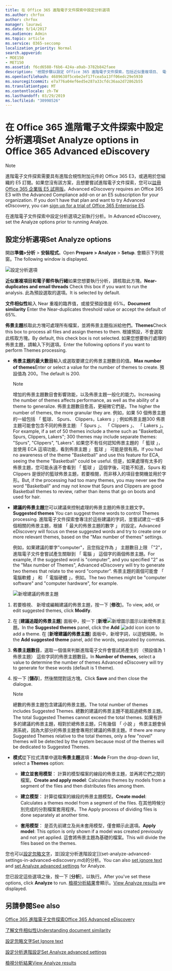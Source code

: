 ```yaml
---
title: 在 Office 365 進階電子文件探索中設定分析選項
ms.author: chrfox
author: chrfox
manager: laurawi
ms.date: 9/14/2017
ms.audience: Admin
ms.topic: article
ms.service: O365-seccomp
localization_priority: Normal
search.appverid:
- MOE150
- MET150
ms.assetid: f6cd6588-f6b6-424a-a9ab-3782b842faee
description: '檢閱步驟以設定 Office 365 進階電子文件探索，包括近似重複項目、 電子郵件執行緒，以及佈景主題中的分析處理程序的選項。  '
ms.openlocfilehash: 4689638f5cebe2ef17fcea5a13ff06edc29e5930
ms.sourcegitcommit: e7a776a04ef6ed5e287a33cfdc36aa2d72862b55
ms.translationtype: MT
ms.contentlocale: zh-TW
ms.lasthandoff: 03/29/2019
ms.locfileid: "30998526"
---
```

# <a name="set-analyze-options-in-office-365-advanced-ediscovery"></a><span data-ttu-id="edd3a-103">在 Office 365 進階電子文件探索中設定分析選項</span><span class="sxs-lookup"><span data-stu-id="edd3a-103">Set Analyze options in Office 365 Advanced eDiscovery</span></span>

> [!NOTE]
> <span data-ttu-id="edd3a-p101">進階電子文件探索需要具有進階合規性附加元件的 Office 365 E3，或適用於您組織的 E5 訂閱。如果您沒有該方案，且想要嘗試進階電子文件探索，您可以[註冊 Office 365 企業版 E5 試用版](https://go.microsoft.com/fwlink/p/?LinkID=698279)。</span><span class="sxs-lookup"><span data-stu-id="edd3a-p101">Advanced eDiscovery requires an Office 365 E3 with the Advanced Compliance add-on or an E5 subscription for your organization. If you don't have that plan and want to try Advanced eDiscovery, you can [sign up for a trial of Office 365 Enterprise E5](https://go.microsoft.com/fwlink/p/?LinkID=698279).</span></span> 
  
<span data-ttu-id="edd3a-106">在進階電子文件探索中設定分析選項之前執行分析。</span><span class="sxs-lookup"><span data-stu-id="edd3a-106">In Advanced eDiscovery, set the Analyze options prior to running Analyze.</span></span>
  
## <a name="set-analyze-options"></a><span data-ttu-id="edd3a-107">設定分析選項</span><span class="sxs-lookup"><span data-stu-id="edd3a-107">Set Analyze options</span></span>

<span data-ttu-id="edd3a-108">開啟**準備\>分析** \> **安裝程式**。</span><span class="sxs-lookup"><span data-stu-id="edd3a-108">Open **Prepare \> Analyze** \> **Setup**.</span></span> <span data-ttu-id="edd3a-109">會顯示下列視窗。</span><span class="sxs-lookup"><span data-stu-id="edd3a-109">The following window is displayed.</span></span>
  
![設定分析選項](media/c3ec7a92-8484-4812-b98c-aa3eb740e5b7.png)
  
 <span data-ttu-id="edd3a-111">**近似重複項目和電子郵件執行緒**如果您想要執行分析，請核取此方塊。</span><span class="sxs-lookup"><span data-stu-id="edd3a-111">**Near-duplicates and email threads** Check this box if you want to run the analysis.</span></span> <span data-ttu-id="edd3a-112">此為預設選取的選項。</span><span class="sxs-lookup"><span data-stu-id="edd3a-112">It is selected by default.</span></span> 
  
 <span data-ttu-id="edd3a-113">**文件相似性**輸入 Near 重複的臨界值，或接受預設值是 65%。</span><span class="sxs-lookup"><span data-stu-id="edd3a-113">**Document similarity** Enter the Near-duplicates threshold value or accept the default of 65%.</span></span> 
  
 <span data-ttu-id="edd3a-114">**佈景主題**核取此方塊可處理所有檔案，並將佈景主題指派給他們。</span><span class="sxs-lookup"><span data-stu-id="edd3a-114">**Themes**Check this box to process all files and assign themes to them.</span></span> <span data-ttu-id="edd3a-115">根據預設，不會選取此核取方塊。</span><span class="sxs-lookup"><span data-stu-id="edd3a-115">By default, this check box is not selected.</span></span> <span data-ttu-id="edd3a-116">如果您想要執行處理的佈景主題，請輸入下列選項。</span><span class="sxs-lookup"><span data-stu-id="edd3a-116">Enter the following options if you want to perform Themes processing.</span></span>
  
- <span data-ttu-id="edd3a-117">**佈景主題的最大數目**輸入或選取要建立的佈景主題數目的值。</span><span class="sxs-lookup"><span data-stu-id="edd3a-117">**Max number of themes**Enter or select a value for the number of themes to create.</span></span> <span data-ttu-id="edd3a-118">預設值為 200。</span><span class="sxs-lookup"><span data-stu-id="edd3a-118">The default is 200.</span></span> 
    
    > [!NOTE]
    > <span data-ttu-id="edd3a-119">增加的佈景主題數目會影響效能，以及佈景主題一般化的能力。</span><span class="sxs-lookup"><span data-stu-id="edd3a-119">Increasing the number of themes affects performance, as well as the ability of a theme to generalize.</span></span> <span data-ttu-id="edd3a-120">佈景主題數目愈高，更細微它們是。</span><span class="sxs-lookup"><span data-stu-id="edd3a-120">The higher the number of themes, the more granular they are.</span></span> <span data-ttu-id="edd3a-121">例如，如果 50 個佈景主題的一組包括 「 籃球、 Spurs、 Clippers，Lakers 」; 例如佈景主題300 佈景主題可能會包含不同的佈景主題: 「 Spurs 」、 「 Clippers 」、 「 Lakers 」。</span><span class="sxs-lookup"><span data-stu-id="edd3a-121">For example, if a set of 50 themes include a theme such as "Basketball, Spurs, Clippers, Lakers"; 300 themes may include separate themes: "Spurs", "Clippers", "Lakers".</span></span> <span data-ttu-id="edd3a-122">如果您不有任何認知佈景主題的 「 籃球 」，並使用 ECA 這項功能，看到佈景主題 」 籃球 」 可能是很有用。</span><span class="sxs-lookup"><span data-stu-id="edd3a-122">If you had no awareness of the theme "Basketball" and use this feature for ECA, seeing the theme "Basketball" could be useful.</span></span> <span data-ttu-id="edd3a-123">但是，如果處理有太多的佈景主題，您可能永遠不會看到 「 籃球 」 這個字後，可能不知道，Spurs 和 Clippers 是很好的籃球佈景主題，若要檢閱，而非移入的項目會開機並用於字形。</span><span class="sxs-lookup"><span data-stu-id="edd3a-123">But, if the processing had too many themes, you may never see the word "Basketball" and may not know that Spurs and Clippers are good Basketball themes to review, rather than items that go on boots and used for hair.</span></span> 
  
- <span data-ttu-id="edd3a-124">**建議的佈景主題**您可以建議來控制處理的佈景主題的佈景主題文字。</span><span class="sxs-lookup"><span data-stu-id="edd3a-124">**Suggested themes** You can suggest theme words to control Themes processing.</span></span> <span data-ttu-id="edd3a-125">進階電子文件探索會專注於這些建議的字詞，並嘗試建立一或多個相關的佈景主題，根據 「 最大的佈景主題的數字 」 的設定。</span><span class="sxs-lookup"><span data-stu-id="edd3a-125">Advanced eDiscovery will focus on these suggested words and try to create one or more relevant themes, based on the "Max number of themes" settings.</span></span> 
    
    <span data-ttu-id="edd3a-126">例如，如果建議的單字"computer"，且您指定作為 」 主題數目上限 「"2"，進階電子文件會嘗試產生關聯到 「 電腦 」 這個字的兩個佈景主題。</span><span class="sxs-lookup"><span data-stu-id="edd3a-126">For example, if the suggested word is "computer", and you specified "2" as the "Max number of Themes", Advanced eDiscovery will try to generate two themes that relate to the word "computer".</span></span> <span data-ttu-id="edd3a-127">佈景主題的兩個可能會 「 電腦軟體 」 和 「 電腦硬體 」，例如。</span><span class="sxs-lookup"><span data-stu-id="edd3a-127">The two themes might be "computer software" and "computer hardware", for example.</span></span> 
    
    ![新增建議的佈景主題](media/06e9ffd3-a76c-423b-b450-9e465eb9a02f.png)
  
1. <span data-ttu-id="edd3a-129">若要檢視、 新增或編輯建議的佈景主題，按一下 [**修改**]。</span><span class="sxs-lookup"><span data-stu-id="edd3a-129">To view, add, or edit suggested themes, click **Modify**.</span></span>
    
2. <span data-ttu-id="edd3a-130">在 [**建議追蹤的佈景主題**] 面板中，按一下 [**新增**![新增圖示](media/c2dd8b3a-5a22-412c-a7fa-143f5b2b5612.png)圖示以新增佈景主題。</span><span class="sxs-lookup"><span data-stu-id="edd3a-130">In the **Suggested themes** panel, click the **Add** ![add icon](media/c2dd8b3a-5a22-412c-a7fa-143f5b2b5612.png) icon to add a theme.</span></span> <span data-ttu-id="edd3a-131">在 [**新增建議的佈景主題**] 面板中，新增字詞，以逗號隔開。</span><span class="sxs-lookup"><span data-stu-id="edd3a-131">In the **Add suggested theme** panel, add the words, separated by commas.</span></span> 
    
3. <span data-ttu-id="edd3a-132">**佈景主題數目**，選取一個值來判斷進階電子文件會嘗試將產生的 （預設值為 1 佈景主題） 這些字詞的佈景主題數目。</span><span class="sxs-lookup"><span data-stu-id="edd3a-132">In **Number of themes**, select a value to determine the number of themes Advanced eDiscovery will try to generate for these words (default is 1 theme).</span></span>
    
4. <span data-ttu-id="edd3a-133">按一下 [**儲存**]，然後關閉對話方塊。</span><span class="sxs-lookup"><span data-stu-id="edd3a-133">Click **Save** and then close the dialogue.</span></span> 
    
    > [!NOTE]
    > <span data-ttu-id="edd3a-134">總數的佈景主題包含建議的佈景主題。</span><span class="sxs-lookup"><span data-stu-id="edd3a-134">The total number of themes includes Suggested Themes.</span></span> <span data-ttu-id="edd3a-135">總數的建議的佈景主題不能超過總佈景主題。</span><span class="sxs-lookup"><span data-stu-id="edd3a-135">The total Suggested Themes cannot exceed the total themes.</span></span> <span data-ttu-id="edd3a-136">如果有許多的建議的佈景主題，相對於總佈景主題，只有幾個 「 小說 」 佈景主題會偵測系統，因為大部分的佈景主題會專用於建議的佈景主題。</span><span class="sxs-lookup"><span data-stu-id="edd3a-136">If there are many Suggested Themes relative to the total themes, only a few "novel" themes will be detected by the system because most of the themes will be dedicated to Suggested Themes.</span></span> 
  
- <span data-ttu-id="edd3a-137">**模式**從下拉式清單中選取**佈景主題**選項：</span><span class="sxs-lookup"><span data-stu-id="edd3a-137">**Mode** From the drop-down list, select a **Themes** option:</span></span> 
    
  - <span data-ttu-id="edd3a-138">**建立並套用模型**： 計算的模型檔案的線段的佈景主題，並再將它們之間的檔案。</span><span class="sxs-lookup"><span data-stu-id="edd3a-138">**Create and apply model**: Calculates themes by models from a segment of the files and then distributes files among them.</span></span>
    
  - <span data-ttu-id="edd3a-139">**建立模型**： 計算從檔案的線段的佈景主題模型。</span><span class="sxs-lookup"><span data-stu-id="edd3a-139">**Create model**: Calculates a themes model from a segment of the files.</span></span> <span data-ttu-id="edd3a-140">在其他時候分別完成的分割檔案套用程序。</span><span class="sxs-lookup"><span data-stu-id="edd3a-140">The Apply process of dividing files is done separately at another time.</span></span>
    
  - <span data-ttu-id="edd3a-141">**套用模型**： 是否先前建立及尚未套用模型，僅會顯示此選項。</span><span class="sxs-lookup"><span data-stu-id="edd3a-141">**Apply model**: This option is only shown if a model was created previously and not yet applied.</span></span> <span data-ttu-id="edd3a-142">這會將佈景主題為基礎的檔案。</span><span class="sxs-lookup"><span data-stu-id="edd3a-142">This will divide the files based on the themes.</span></span>
    
<span data-ttu-id="edd3a-143">您也可以[設定忽略文字](set-ignore-text-in-advanced-ediscovery.md)，並[設定分析進階設定]](set-analyze-advanced-settings-in-advanced-ediscovery.md)的分析。</span><span class="sxs-lookup"><span data-stu-id="edd3a-143">You can also [set ignore text](set-ignore-text-in-advanced-ediscovery.md) and [set Analyze advanced settings](set-analyze-advanced-settings-in-advanced-ediscovery.md) for Analyze.</span></span> 
  
<span data-ttu-id="edd3a-144">您已設定這些選項之後，按一下 [**分析**]，以執行。</span><span class="sxs-lookup"><span data-stu-id="edd3a-144">After you've set these options, click **Analyze** to run.</span></span> <span data-ttu-id="edd3a-145">[檢視分析結果](view-analyze-results-in-advanced-ediscovery.md)會顯示。</span><span class="sxs-lookup"><span data-stu-id="edd3a-145">[View Analyze results](view-analyze-results-in-advanced-ediscovery.md) are displayed.</span></span> 
  
## <a name="see-also"></a><span data-ttu-id="edd3a-146">另請參閱</span><span class="sxs-lookup"><span data-stu-id="edd3a-146">See also</span></span>

[<span data-ttu-id="edd3a-147">Office 365 進階電子文件探索</span><span class="sxs-lookup"><span data-stu-id="edd3a-147">Office 365 Advanced eDiscovery</span></span>](office-365-advanced-ediscovery.md)
  
[<span data-ttu-id="edd3a-148">了解文件相似性</span><span class="sxs-lookup"><span data-stu-id="edd3a-148">Understanding document similarity</span></span>](understand-document-similarity-in-advanced-ediscovery.md)
  
[<span data-ttu-id="edd3a-149">設定忽略文字</span><span class="sxs-lookup"><span data-stu-id="edd3a-149">Set Ignore text </span></span>](set-ignore-text-in-advanced-ediscovery.md)
  
[<span data-ttu-id="edd3a-150">設定分析進階設定</span><span class="sxs-lookup"><span data-stu-id="edd3a-150">Set Analyze advanced settings</span></span>](set-analyze-advanced-settings-in-advanced-ediscovery.md)
  
[<span data-ttu-id="edd3a-151">檢視分析結果</span><span class="sxs-lookup"><span data-stu-id="edd3a-151">View Analyze results</span></span>](view-analyze-results-in-advanced-ediscovery.md)

